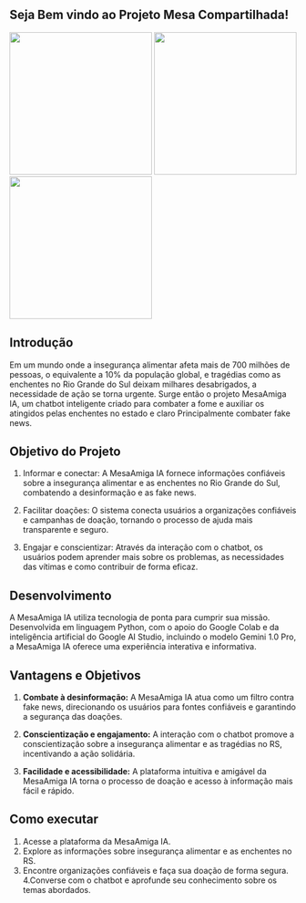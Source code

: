 ## Seja Bem vindo ao Projeto Mesa Compartilhada!
<img src="https://github.com/LucasMiranda7/projetoMesa_Compartilhada/assets/143975592/daa67379-73c8-4568-a6b3-70b609947211" height="250">        
<img src="https://github.com/LucasMiranda7/projetoMesa_Compartilhada/assets/143975592/dd73f41a-632c-4bcc-9cf4-41cc0c155493" height="250">
<img src="https://github.com/LucasMiranda7/projetoMesa_Compartilhada/assets/143975592/574833ae-061c-46fc-bc0b-65896a330eb1" height="250">

## Introdução
Em um mundo onde a insegurança alimentar afeta mais de 700 milhões de pessoas, o equivalente a 10% da população global, e tragédias como as enchentes no Rio Grande do Sul deixam milhares desabrigados, a necessidade de ação se torna urgente. Surge então o projeto MesaAmiga IA, um chatbot inteligente criado para combater a fome e auxiliar os atingidos pelas enchentes no estado e claro Principalmente combater fake news.

## Objetivo do Projeto
1. Informar e conectar: A MesaAmiga IA fornece informações confiáveis sobre a insegurança alimentar e as enchentes no Rio Grande do Sul, combatendo a desinformação e as fake news.
   
2. Facilitar doações: O sistema conecta usuários a organizações confiáveis e campanhas de doação, tornando o processo de ajuda mais transparente e seguro.
  
3. Engajar e conscientizar: Através da interação com o chatbot, os usuários podem aprender mais sobre os problemas, as necessidades das vítimas e como contribuir de forma eficaz.

## Desenvolvimento
A MesaAmiga IA utiliza tecnologia de ponta para cumprir sua missão. Desenvolvida em linguagem Python, com o apoio do Google Colab e da inteligência artificial do Google AI Studio, incluindo o modelo Gemini 1.0 Pro, a MesaAmiga IA oferece uma experiência interativa e informativa.

## Vantagens e Objetivos

1. **Combate à desinformação:** A MesaAmiga IA atua como um filtro contra fake news, direcionando os usuários para fontes confiáveis e garantindo a segurança das doações.

2. **Conscientização e engajamento:** A interação com o chatbot promove a conscientização sobre a insegurança alimentar e as tragédias no RS, incentivando a ação solidária.

3. **Facilidade e acessibilidade:** A plataforma intuitiva e amigável da MesaAmiga IA torna o processo de doação e acesso à informação mais fácil e rápido.

## Como executar
1. Acesse a plataforma da MesaAmiga IA.
2. Explore as informações sobre insegurança alimentar e as enchentes no RS.
3. Encontre organizações confiáveis e faça sua doação de forma segura.
4.Converse com o chatbot e aprofunde seu conhecimento sobre os temas abordados.

